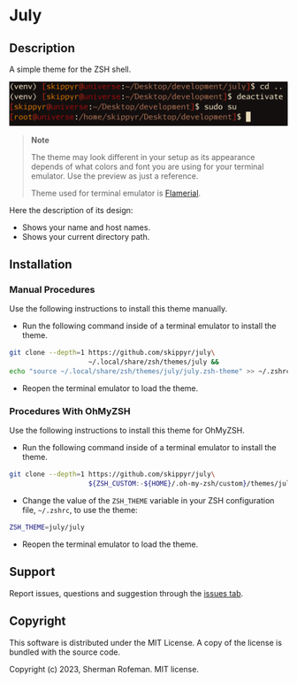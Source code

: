 # July

## Description

A simple theme for the ZSH shell.

![](images/preview.png)

> **Note**
>
> The theme may look different in your setup as its appearance depends of what
> colors and font you are using for your terminal emulator. Use the preview as
> just a reference.
>
> Theme used for terminal emulator is [Flamerial](https://github.com/skippyr/flamerial).

Here the description of its design:
-	Shows your name and host names.
-	Shows your current directory path.

## Installation

### Manual Procedures

Use the following instructions to install this theme manually.

-	Run the following command inside of a terminal emulator to install the theme.
```bash
git clone --depth=1 https://github.com/skippyr/july\
                    ~/.local/share/zsh/themes/july &&
echo "source ~/.local/share/zsh/themes/july/july.zsh-theme" >> ~/.zshrc
```

-	Reopen the terminal emulator to load the theme.

### Procedures With OhMyZSH

Use the following instructions to install this theme for OhMyZSH.

-	Run the following command inside of a terminal emulator to install the theme.

```bash
git clone --depth=1 https://github.com/skippyr/july\
                    ${ZSH_CUSTOM:-${HOME}/.oh-my-zsh/custom}/themes/july
```

-	Change the value of the `ZSH_THEME` variable in your ZSH configuration file,
	`~/.zshrc`, to use the theme:

```bash
ZSH_THEME=july/july
```

-	Reopen the terminal emulator to load the theme.

## Support

Report issues, questions and suggestion through the [issues tab](https://github.com/skippyr/july/issues).

## Copyright

This software is distributed under the MIT License. A copy of the license is
bundled with the source code.

Copyright (c) 2023, Sherman Rofeman. MIT license.

